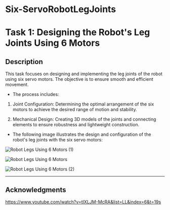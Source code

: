# Six-ServoRobotLegJoints

# Task 1: Designing the Robot's Leg Joints Using 6 Motors

## Description

This task focuses on designing and implementing the leg joints of the robot using six servo motors. The objective is to ensure smooth and efficient movement.

* The process includes:

1. Joint Configuration: Determining the optimal arrangement of the six motors to achieve the desired range of motion and stability.
   
2. Mechanical Design: Creating 3D models of the joints and connecting elements to ensure robustness and lightweight construction.


* The following image illustrates the design and configuration of the robot's leg joints with the six servo motors:


![Robot Legs Using 6 Motors (1)](https://github.com/GDHadeel/Six-ServoRobotLegJoints/assets/126657301/62f68037-7a6c-4e2c-8591-acb0577fe744)

![Robot Legs Using 6 Motors](https://github.com/GDHadeel/Six-ServoRobotLegJoints/assets/126657301/b3818959-441b-4096-9cf2-9feb20c39169)

![Robot Legs Using 6 Motors (2)](https://github.com/GDHadeel/Six-ServoRobotLegJoints/assets/126657301/08a7e8be-55b1-4530-b9d9-4cabb681a133)

---

## Acknowledgments
https://www.youtube.com/watch?v=tIXLJM-McRA&list=LL&index=6&t=19s
